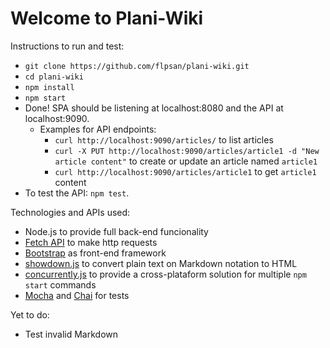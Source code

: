 # Welcome to Plani-Wiki

Instructions to run and test:

- `git clone https://github.com/flpsan/plani-wiki.git`
- `cd plani-wiki`
- `npm install`
- `npm start`
- Done! SPA should be listening at localhost:8080 and the API at localhost:9090.
  - Examples for API endpoints:
    - `curl http://localhost:9090/articles/` to list articles
    - `curl -X PUT http://localhost:9090/articles/article1 -d "New article content"` to create or update an article named `article1`
    - `curl http://localhost:9090/articles/article1` to get `article1` content
- To test the API: `npm test`.

Technologies and APIs used:

- Node.js to provide full back-end funcionality
- [Fetch API](https://developer.mozilla.org/pt-BR/docs/Web/API/Fetch_API) to make http requests
- [Bootstrap](https://getbootstrap.com/) as front-end framework
- [showdown.js](https://github.com/showdownjs/showdown) to convert plain text on Markdown notation to HTML
- [concurrently.js](https://www.npmjs.com/package/concurrently) to provide a cross-plataform solution for multiple `npm start` commands
- [Mocha](https://mochajs.org/) and [Chai](https://www.chaijs.com/) for tests

Yet to do:

- Test invalid Markdown

